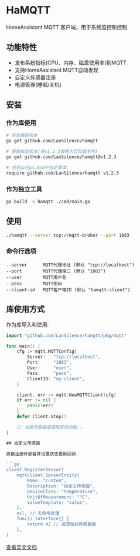 # HaMQTT

HomeAssistant MQTT 客户端，用于系统监控和控制

## 功能特性

- 发布系统指标(CPU、内存、磁盘使用率)到MQTT
- 支持HomeAssistant MQTT自动发现
- 自定义传感器注册
- 电源管理(睡眠/关机)

## 安装

### 作为库使用
```bash
# 获取最新版本
go get github.com/LanSilence/hamqtt

# 获取指定版本(将v1.2.3替换为实际版本号)
go get github.com/LanSilence/hamqtt@v1.2.3

# 也可以在go.mod中指定版本:
require github.com/LanSilence/hamqtt v1.2.3
```

### 作为独立工具
```bash
go build -o hamqtt ./cmd/main.go
```

## 使用

```bash
./hamqtt --server tcp://mqtt-broker --port 1883
```

### 命令行选项

```
--server      MQTT代理地址 (默认 "tcp://localhost")
--port        MQTT代理端口 (默认 "1883")
--user        MQTT用户名
--pass        MQTT密码
--client-id   MQTT客户端ID (默认 "hamqtt-client")
```

## 库使用方式

作为库导入和使用:

```go
import "github.com/LanSilence/hamqtt/pkg/mqtt"

func main() {
    cfg := mqtt.MQTTConfig{
        Server:   "tcp://localhost",
        Port:     "1883",
        User:     "user",
        Pass:     "pass",
        ClientID: "my-client",
    }

    client, err := mqtt.NewMQTTClient(cfg)
    if err != nil {
        panic(err)
    }
    defer client.Stop()

    // 注册传感器或使用其他功能...
}

## 自定义传感器

直接注册传感器并设置状态更新回调:

```go
client.RegisterSensor(
    mqttclient.SensorEntity{
        Name: "custom",
        Description: "自定义传感器",
        DeviceClass: "temperature",
        UnitOfMeasurement: "°C",
        ValueTemplate: "value",
    },
    nil, // 无命令处理
    func() interface{} {
        return 42 // 返回当前传感器值
    },
)
```

[查看英文文档](../README.md)
